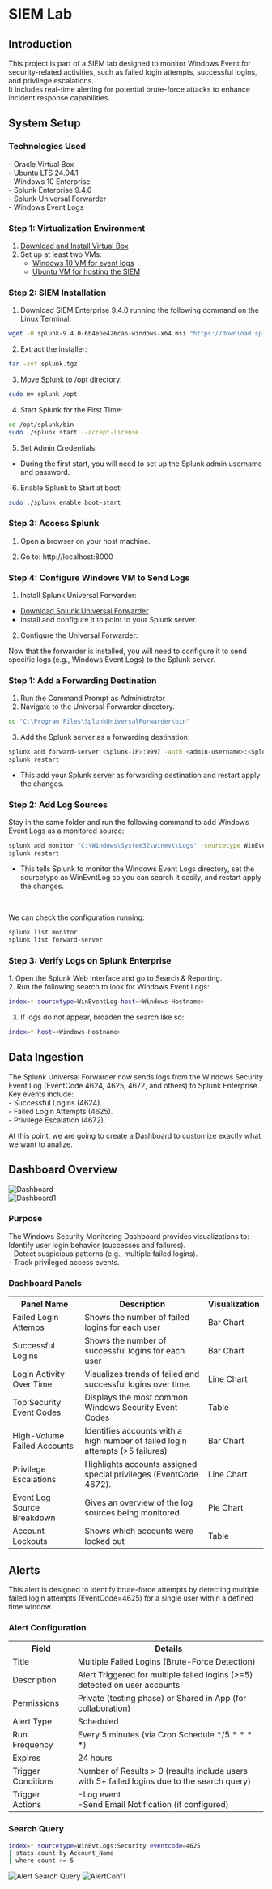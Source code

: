 <h1>SIEM Lab</h1>
<h2>Introduction</h2>
This project is part of a SIEM lab designed to monitor Windows Event for security-related activities, such as failed login attempts, successful logins, and privilege escalations. <br />
It includes real-time alerting for potential brute-force attacks to enhance incident response capabilities.

<h2>System Setup</h2>
<h3>Technologies Used</h3>
- Oracle Virtual Box <br />
- Ubuntu LTS 24.04.1 <br />
- Windows 10 Enterprise <br />
- Splunk Enterprise 9.4.0 <br />
- Splunk Universal Forwarder <br />
- Windows Event Logs

<h3>Step 1: Virtualization Environment</h3>

1. [Download and Install Virtual Box](https://www.virtualbox.org/wiki/Downloads)
2. Set up at least two VMs:
   - [Windows 10 VM for event logs](https://www.microsoft.com/en-us/evalcenter/evaluate-windows-10-enterprise)
   - [Ubuntu VM for hosting the SIEM](https://ubuntu.com/download/desktop)

<h3>Step 2: SIEM Installation</h3>

1. Download SIEM Enterprise 9.4.0 running the following command on the Linux Terminal:

```bash
wget -O splunk-9.4.0-6b4ebe426ca6-windows-x64.msi "https://download.splunk.com/products/splunk/releases/9.4.0/windows/splunk-9.4.0-6b4ebe426ca6-windows-x64.msi"
```
2. Extract the installer:

```bash
tar -xvf splunk.tgz
```

3. Move Splunk to /opt directory:

```bash
sudo mv splunk /opt
```

4. Start Splunk for the First Time:

```bash
cd /opt/splunk/bin
sudo ./splunk start --accept-license
```

5. Set Admin Credentials:

- During the first start, you will need to set up the Splunk admin username and password.

6. Enable Splunk to Start at boot:

```bash
sudo ./splunk enable boot-start
```

<h3>Step 3: Access Splunk</h3>

1. Open a browser on your host machine. <br />

2. Go to: http://localhost:8000

<h3>Step 4: Configure Windows VM to Send Logs</h3>

1. Install Splunk Universal Forwarder:

- [Download Splunk Universal Forwarder](https://www.splunk.com/en_us/download/universal-forwarder.html) <br />
- Install and configure it to point to your Splunk server.

2. Configure the Universal Forwarder:

Now that the forwarder is installed, you will need to configure it to send specific logs (e.g., Windows Event Logs) to the Splunk server.

<h3>Step 1: Add a Forwarding Destination</h3>

1. Run the Command Prompt as Administrator <br />
2. Navigate to the Universal Forwarder directory.

```bash
cd "C:\Program Files\SplunkUniversalForwarder\bin"
```
3. Add the Splunk server as a forwarding destination:

```bash
splunk add forward-server <Splunk-IP>:9997 -auth <admin-username>:<Splunk-Password>
splunk restart
```
- This add your Splunk server as forwarding destination and restart apply the changes.

<h3>Step 2: Add Log Sources</h3>

Stay in the same folder and run the following command to add Windows Event Logs as a monitored source:

```bash
splunk add monitor "C:\Windows\System32\winevt\Logs" -sourcetype WinEventLog -auth <admin-username>:<Your-Password>
splunk restart
```
- This tells Splunk to monitor the Windows Event Logs directory, set the sourcetype as WinEvntLog so you can search it easily, and restart apply the changes.
<br />

We can check the configuration running:
```bash
splunk list monitor
splunk list forward-server
```

<h3>Step 3: Verify Logs on Splunk Enterprise</h3>
1. Open the Splunk Web Interface and go to Search & Reporting. <br />
2. Run the following search to look for Windows Event Logs:

```bash
index=* sourcetype=WinEventLog host=<Windows-Hostname>
```

3. If logs do not appear, broaden the search like so:

```bash
index=* host=<Windows-Hostname>
```

<h2>Data Ingestion</h2>
The Splunk Universal Forwarder now sends logs from the Windows Security Event Log (EventCode 4624, 4625, 4672, and others) to Splunk Enterprise. Key events include:
<br />
- Successful Logins (4624). <br />
- Failed Login Attempts (4625). <br />
- Privilege Escalation (4672).

At this point, we are going to create a Dashboard to customize exactly what we want to analize.

<h2>Dashboard Overview</h2>

![Dashboard](Dashboard.png) 
<br />
![Dashboard1](Dashboard1.png)

<h3>Purpose</h3>
The Windows Security Monitoring Dashboard provides visualizations to:
- Identify user login behavior (successes and failures). <br />
- Detect suspicious patterns (e.g., multiple failed logins). <br />
- Track privileged access events.

<h3>Dashboard Panels</h3>
<table>
  <tr>
    <th>Panel Name</th>
    <th>Description</th>
    <th>Visualization</th>
  </tr>
  <tr>
  <td>Failed Login Attemps</td>
  <td>Shows the number of failed logins for each user</td>
  <td>Bar Chart</td>
  </tr>
  <tr>
  <td>Successful Logins</td>
  <td>Shows the number of successful logins for each user</td>
  <td>Bar Chart</td>
  </tr>
  <tr>
  <td>Login Activity Over Time</td>
  <td>Visualizes trends of failed and successful logins over time.</td>
  <td>Line Chart</td>
  </tr>
  <tr>
  <td>Top Security Event Codes</td>
  <td>Displays the most common Windows Security Event Codes</td>
  <td>Table</td>
  </tr>
  <tr>
  <td>High-Volume Failed Accounts</td>
  <td>Identifies accounts with a high number of failed login attempts (>5 failures)</td>
  <td>Bar Chart</td>
  </tr>
  <tr>
  <td>Privilege Escalations</td>
  <td>Highlights accounts assigned special privileges (EventCode 4672).</td>
  <td>Line Chart</td>
  </tr>
  <tr>
  <td>Event Log Source Breakdown</td>
  <td>Gives an overview of the log sources being monitored</td>
  <td>Pie Chart</td>
  </tr>
  <tr>
  <td>Account Lockouts</td>
  <td>Shows which accounts were locked out</td>
  <td>Table</td>
  </tr>
</table>

<h2>Alerts</h2>
This alert is designed to identify brute-force attempts by detecting multiple failed login attempts (EventCode=4625) for a single user within a defined time window. <br />

<h3>Alert Configuration</h3>
<table>
   <tr>
      <th>Field</th>
      <th>Details</th>
   </tr>
   <tr>
      <td>Title</td>
      <td>Multiple Failed Logins (Brute-Force Detection)</td>
   </tr>
   <tr>
      <td>Description</td>
      <td>Alert Triggered for multiple failed logins (>=5) detected on user accounts</td>
   </tr>
   <tr>
      <td>Permissions</td>
      <td>Private (testing phase) or Shared in App (for collaboration)</td>
   </tr>
   <tr>
      <td>Alert Type</td>
      <td>Scheduled</td>
   </tr>
   <tr>
      <td>Run Frequency</td>
      <td>Every 5 minutes (via Cron Schedule */5 * * * *)</td>
   </tr>
   <tr>
      <td>Expires</td>
      <td>24 hours</td>
   </tr>
   <tr>
      <td>Trigger Conditions</td>
      <td>Number of Results > 0 (results include users with 5+ failed logins due to the search query)</td>
   </tr>
   <tr>
      <td>Trigger Actions</td>
      <td>-Log event <br /> -Send Email Notification (if configured)</td>
   </tr>
</table>

<h3>Search Query</h3>

```bash
index=* sourcetype=WinEvtLogs:Security eventcode=4625
| stats count by Account_Name
| where count >= 5
```
![Alert Search Query](AlertSearch.png)
![AlertConf1](AlertConf1.png)
